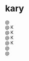 # kary

@ <br/>
@ K<br/>
@ K<br/>
@ K<br/>
@ K<br/>
@ <br/>
@ <br/>

<!--
@ 
@ K  @   @   @@   @ @
@ K @   @ @  @ @  @ @
@ K@    @@@  @@   @ @
@ K @   @ @  @ @   @
@ @  @  @ @  @ @   @
@
-->


